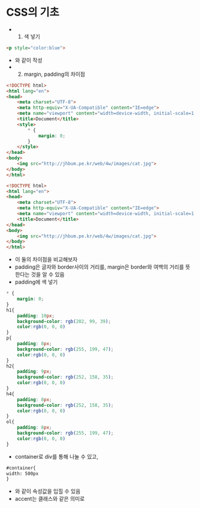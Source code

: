 # CSS의 기초
* 1. 색 넣기
```html
<p style="color:blue">
```
*  와 같이 작성
* 2. margin, padding의 차이점
```html
<!DOCTYPE html>
<html lang="en">
<head>
    <meta charset="UTF-8">
    <meta http-equiv="X-UA-Compatible" content="IE=edge">
    <meta name="viewport" content="width=device-width, initial-scale=1.0">
    <title>Document</title>
    <style>
        * {
            margin: 0;
        }
    </style>
</head>
<body>
    <img src="http://jhbum.pe.kr/web/4w/images/cat.jpg">
</body>
</html>
```
```html
<!DOCTYPE html>
<html lang="en">
<head>
    <meta charset="UTF-8">
    <meta http-equiv="X-UA-Compatible" content="IE=edge">
    <meta name="viewport" content="width=device-width, initial-scale=1.0">
    <title>Document</title>
</head>
<body>
    <img src="http://jhbum.pe.kr/web/4w/images/cat.jpg">
</body>
</html>
```
* 이 둘의 차이점을 비교해보자
* padding은 글자와 border사이의 거리를, margin은 border와 여백의 거리를 뜻한다는 것을 알 수 있음 
* padding에 색 넣기
```css
* {
    margin: 0;
}
h1{
    padding: 10px;
    background-color: rgb(202, 99, 39);
    color:rgb(0, 0, 0)
}
p{
    padding: 8px;
    background-color: rgb(255, 199, 47);
    color:rgb(0, 0, 0)
}
h2{
    padding: 9px;
    background-color: rgb(252, 158, 35);
    color:rgb(0, 0, 0)
}
h4{
    padding: 8px;
    background-color: rgb(252, 158, 35);
    color:rgb(0, 0, 0)
}
ol{
    padding: 8px;
    background-color: rgb(255, 199, 47);
    color:rgb(0, 0, 0)
}
```
* container로 div를 통해 나눌 수 있고,
```html
#container{
width: 500px
}
```
* 와 같이 속성값을 입힐 수 있음
* accent는 클래스와 같은 의미로 
